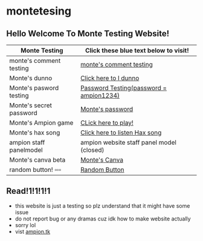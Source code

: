 # montetesing

## Hello Welcome To Monte Testing Website!

| Monte Testing         |   Click these blue text below to visit!                          |
|-----------------------|------------------------------------------------------------------|
|monte's comment testing|[monte's comment testing](/montetesting/commenttesting1.HTML)     |
|Monte's dunno          |[Click here to I dunno](/montetesting/idunno)                     |
|Monte's pasword testing|[Password Testing(password = ampion1234)](/montetesting/password1)|
|Monte's secret password|[Monte's password](/montetesting/ayyosecrets)                     |
|Monte's Ampion game    |[CLick here to play!](/montetesting/ampiongamestetris)            |
|Monte's hax song       |[Click here to listen Hax song](/montetesting/Haxsong.mp3)        |
|ampion staff panelmodel| ampion website staff panel model (closed)                        |
|Monte's canva beta     |[Monte's Canva](/montetesting/montecanva1)                        |
|random button!   ▫️▫️▫️   |[Random Button](/montetesting/randombuttons)                      |

## Read!1!1!1!1
 - this website is just a testing so plz understand that it might have some issue
 - do not report bug or any dramas cuz idk how to make website actually
 - sorry lol
 - vist [ampion.tk](https://ampion.tk)

